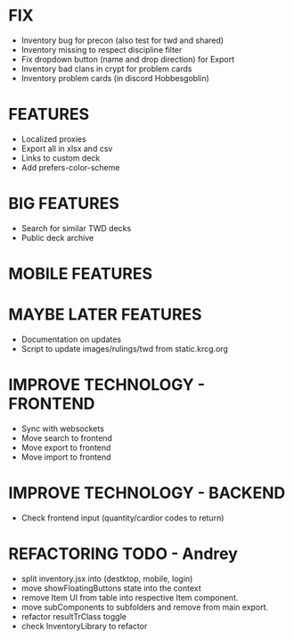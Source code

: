 # FIX
- Inventory bug for precon (also test for twd and shared)
- Inventory missing to respect discipline filter
- Fix dropdown button (name and drop direction) for Export
- Inventory bad clans in crypt for problem cards
- Inventory problem cards (in discord Hobbesgoblin)

# FEATURES
- Localized proxies
- Export all in xlsx and csv
- Links to custom deck
- Add prefers-color-scheme

# BIG FEATURES
- Search for similar TWD decks
- Public deck archive

# MOBILE FEATURES

# MAYBE LATER FEATURES
- Documentation on updates
- Script to update images/rulings/twd from static.krcg.org

# IMPROVE TECHNOLOGY - FRONTEND
- Sync with websockets
- Move search to frontend
- Move export to frontend
- Move import to frontend

# IMPROVE TECHNOLOGY - BACKEND
- Check frontend input (quantity/cardior codes to return)

# REFACTORING TODO - Andrey
- split inventory.jsx into (destktop, mobile, login)
- move showFloatingButtons state into the context
- remove Item UI from table into respective Item component.
- move subComponents to subfolders and remove from main export.
- refactor resultTrClass toggle
- check InventoryLibrary to refactor
